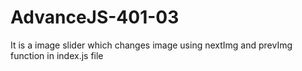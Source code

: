 # AdvanceJS-401-03
It is a image slider which changes image using nextImg and prevImg function in index.js file
